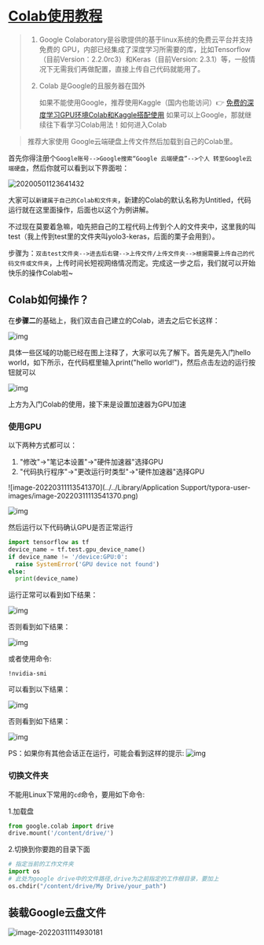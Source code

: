 # [Colab使用教程](https://my.oschina.net/u/4339899/blog/3434699)

> 1. Google Colaboratory是谷歌提供的基于linux系统的免费云平台并支持免费的 GPU，内部已经集成了深度学习所需要的库，比如Tensorflow（目前Version：2.2.0rc3）和Keras（目前Version: 2.3.1）等，一般情况下无需我们再做配置，直接上传自己代码就能用了。
>
> 2. Colab 是Google的且服务器在国外
>
>    如果不能使用Google，推荐使用Kaggle（国内也能访问）👉 [免费的深度学习GPU环境Colab和Kaggle搭配使用](https://www.cnblogs.com/zgqcn/p/13475630.html#kaggle)
>    如果可以上Google，那就继续往下看学习Colab用法！如何进入Colab

>  推荐大家使用 Google云端硬盘上传文件然后加载到自己的Colab里。

首先你得注册个`Google账号-->Google搜索“Google 云端硬盘”-->个人 转至Google云端硬盘`，然后你就可以看到以下界面啦：

![20200501123641432](https://gitee.com/ming-xiangyu/Imageshack/raw/master/img/20200501123641432.png)

大家可以`新建属于自己的Colab和文件夹`，新建的Colab的默认名称为Untitled，代码运行就在这里面操作，后面也以这个为例讲解。

不过现在莫要着急嘛，咱先把自己的工程代码上传到个人的文件夹中，这里我的叫test（我上传到test里的文件夹叫yolo3-keras，后面的栗子会用到）。

步骤为：`双击test文件夹-->进去后右键-->上传文件/上传文件夹-->根据需要上传自己的代码文件或文件夹`，上传时间长短视网络情况而定。完成这一步之后，我们就可以开始快乐的操作Colab啦~

## Colab如何操作？

在**步骤二**的基础上，我们双击自己建立的Colab，进去之后它长这样：

![img](https://gitee.com/ming-xiangyu/Imageshack/raw/master/img/watermark,type_ZmFuZ3poZW5naGVpdGk,shadow_10,text_aHR0cHM6Ly9ibG9nLmNzZG4ubmV0L0ZsYWdfaW5n,size_16,color_FFFFFF,t_70.png)

具体一些区域的功能已经在图上注释了，大家可以先了解下。首先是先入门hello world，如下所示，在代码框里输入print("hello world!")，然后点击左边的运行按钮就可以

![img](https://gitee.com/ming-xiangyu/Imageshack/raw/master/img/watermark,type_ZmFuZ3poZW5naGVpdGk,shadow_10,text_aHR0cHM6Ly9ibG9nLmNzZG4ubmV0L0ZsYWdfaW5n,size_16,color_FFFFFF,t_70-20220311113155289.png)

上方为入门Colab的使用，接下来是设置加速器为GPU加速

### 使用GPU

以下两种方式都可以：

1. "修改"->"笔记本设置"->"硬件加速器"选择GPU
2. "代码执行程序"->"更改运行时类型"->"硬件加速器"选择GPU

![image-20220311113541370](../../Library/Application Support/typora-user-images/image-20220311113541370.png)

![img](https://gitee.com/ming-xiangyu/Imageshack/raw/master/img/459651-20190220093759669-715713462.png)

然后运行以下代码确认GPU是否正常运行

```python
import tensorflow as tf
device_name = tf.test.gpu_device_name()
if device_name != '/device:GPU:0':
  raise SystemError('GPU device not found')
else: 
  print(device_name)
```

运行正常可以看到如下结果：

![img](https://gitee.com/ming-xiangyu/Imageshack/raw/master/img/1410231-20190818230121013-917198933.png)

否则看到如下结果：

![img](https://gitee.com/ming-xiangyu/Imageshack/raw/master/img/6bb31b60b0606798eb1df8a2a312c063177.png)

或者使用命令:

~~~shell
!nvidia-smi
~~~

可以看到以下结果：

![img](https://gitee.com/ming-xiangyu/Imageshack/raw/master/img/1410231-20190818231722902-460103915.png)

否则看到如下结果：

![img](https://gitee.com/ming-xiangyu/Imageshack/raw/master/img/77574856ca06fc9a771dcd1dddbef5504b9.png)

PS：如果你有其他会话正在运行，可能会看到这样的提示:
![img](https://gitee.com/ming-xiangyu/Imageshack/raw/master/img/36b38caf0d03210e0dde46157ad1c787041.png)

### 切换文件夹

不能用Linux下常用的`cd`命令，要用如下命令:

 1.加载盘

```python
from google.colab import drive
drive.mount('/content/drive/')
```

 2.切换到你要跑的目录下面

~~~python 
# 指定当前的工作文件夹
import os 
# 此处为google drive中的文件路径,drive为之前指定的工作根目录，要加上
os.chdir("/content/drive/My Drive/your_path")
~~~

## 装载Google云盘文件

![image-20220311114930181](https://gitee.com/ming-xiangyu/Imageshack/raw/master/img/image-20220311114930181.png)